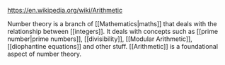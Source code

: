 https://en.wikipedia.org/wiki/Arithmetic

Number theory is a branch of [[Mathematics|maths]] that deals with the relationship between [[integers]].
It deals with concepts such as [[prime number|prime numbers]], [[divisibility]], [[Modular Arithmetic]], [[diophantine equations]] and other stuff.
[[Arithmetic]] is a foundational aspect of number theory.